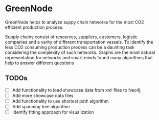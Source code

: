 # GreenNode

GreenNode helps to analyze suppy chain networks for the most CO2 efficient production process.

Supply chains consist of resources, suppliers, customers, logistic companies and a varity of different transportation vessels. To identify the less CO2 consuming production process can be a daunting task considering the complexity of such networks. Graphs are the most natural representation for networks and smart minds found many algorithms that help to answer different questions  


## TODOs

- [ ] Add functionality to load showcase data from xml files to Neo4j
- [ ] Add more showcase data files
- [ ] Add functionality to use shortest path algorithm
- [ ] Add spanning tree algorithm
- [ ] Identify fitting approach for visualization